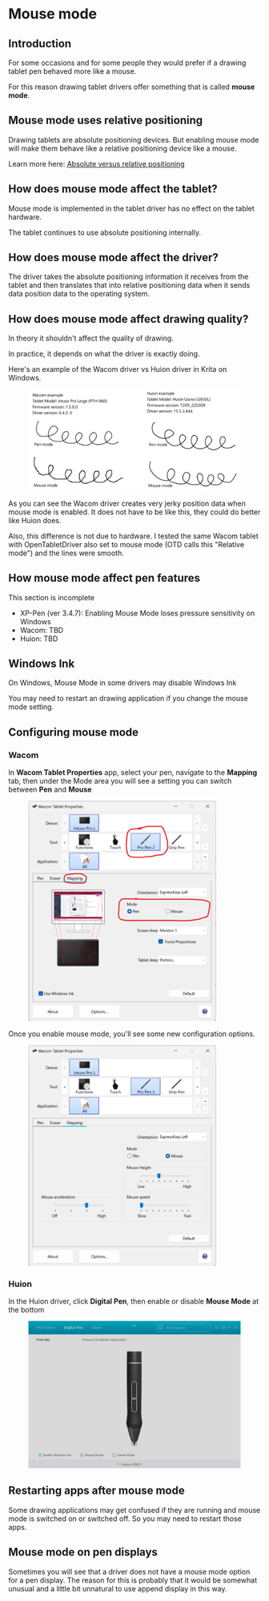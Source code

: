 # Mouse mode

&#x20;            &#x20;

## Introduction

For some occasions and for some people they would prefer if a drawing tablet pen behaved more like a mouse.

For this reason drawing tablet drivers offer something that is called **mouse mode**.

## Mouse mode uses relative positioning

Drawing tablets are absolute positioning devices. But enabling mouse mode will make them behave like a relative positioning device like a mouse.

Learn more here: [Absolute versus relative positioning](absolute-versus-relative-positioning.md)

## How does mouse mode affect the tablet?

Mouse mode is implemented in the tablet driver has no effect on the tablet hardware.

The tablet continues to use absolute positioning internally.&#x20;

## How does mouse mode affect the driver?

The driver takes the absolute positioning information it receives from the tablet and then translates that into relative positioning data when it sends data position data to the operating system.

## How does mouse mode affect drawing quality?

In theory it shouldn't affect the quality of drawing.

In practice, it depends on what the driver is exactly doing.

Here's an example of the Wacom driver vs Huion driver in Krita on Windows.

<div align="left">

<figure><img src="../../.gitbook/assets/image (246).png" alt="" width="563"><figcaption></figcaption></figure>

</div>

As you can see the Wacom driver creates very jerky position data when mouse mode is enabled. It does not have to be like this, they could do better like Huion does.

Also, this difference is not due to hardware. I tested the same Wacom tablet with OpenTabletDriver also set to mouse mode (OTD calls this "Relative mode") and the lines were smooth.

## How mouse mode affect pen features

This section is incomplete

* XP-Pen (ver 3.4.7): Enabling Mouse Mode loses pressure sensitivity on Windows
* Wacom: TBD
* Huion: TBD

## Windows Ink

On Windows, Mouse Mode in some drivers may disable Windows Ink

You may need to restart an drawing application if you change the mouse mode setting.&#x20;

##

## Configuring mouse mode

### Wacom

In **Wacom Tablet Properties** app, select your pen, navigate to the **Mapping** tab, then under the Mode area you will see a setting you can switch between **Pen** and **Mouse**&#x20;

<div align="left">

<figure><img src="../../.gitbook/assets/image (108).png" alt="" width="375"><figcaption></figcaption></figure>

</div>

Once you enable mouse mode, you'll see some new configuration options.

<div align="left">

<figure><img src="../../.gitbook/assets/image (155).png" alt="" width="375"><figcaption></figcaption></figure>

</div>

### Huion

In the Huion driver, click **Digital Pen**, then enable or disable **Mouse Mode** at the bottom&#x20;

<div align="left">

<figure><img src="../../.gitbook/assets/image (72).png" alt="" width="563"><figcaption></figcaption></figure>

</div>

## Restarting apps after mouse mode

Some drawing applications may get confused if they are running and mouse mode is switched on or switched off. So you may need to restart those apps.

## Mouse mode on pen displays

Sometimes you will see that a driver does not have a mouse mode option for a pen display. The reason for this is probably that it would be somewhat unusual and a little bit unnatural to use append display in this way.

&#x20;
